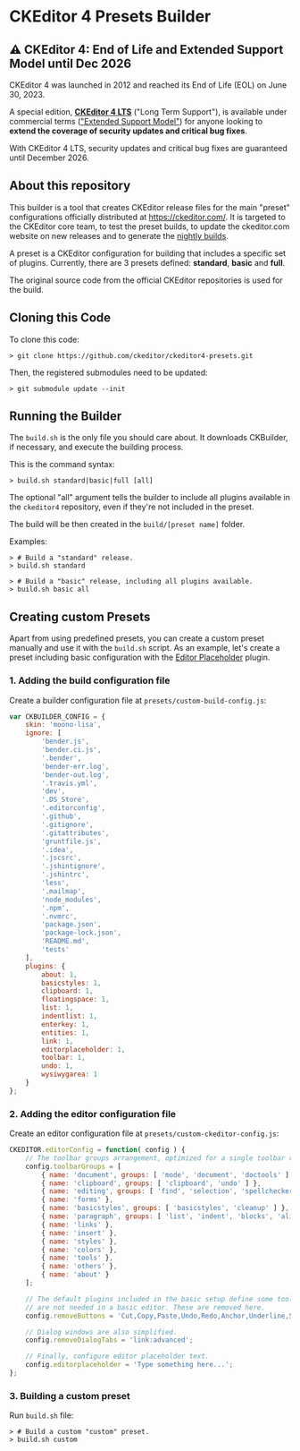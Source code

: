 CKEditor 4 Presets Builder
==========================

## ⚠️ CKEditor 4: End of Life and Extended Support Model until Dec 2026

CKEditor 4 was launched in 2012 and reached its End of Life (EOL) on June 30, 2023.

A special edition, **[CKEditor 4 LTS](https://ckeditor.com/ckeditor-4-support/)** ("Long Term Support"), is available under commercial terms (["Extended Support Model"](https://ckeditor.com/ckeditor-4-support/)) for anyone looking to **extend the coverage of security updates and critical bug fixes**.

With CKEditor 4 LTS, security updates and critical bug fixes are guaranteed until December 2026.

## About this repository

This builder is a tool that creates CKEditor release files for the main "preset" configurations officially distributed at <https://ckeditor.com/>. It is targeted to the CKEditor core team, to test the preset builds, to update the ckeditor.com website on new releases and to generate the [nightly builds](https://nightly.ckeditor.com/).

A preset is a CKEditor configuration for building that includes a specific set of plugins. Currently, there are 3 presets defined: **standard**, **basic** and **full**.

The original source code from the official CKEditor repositories is used for the build.

## Cloning this Code

To clone this code:

	> git clone https://github.com/ckeditor/ckeditor4-presets.git

Then, the registered submodules need to be updated:

	> git submodule update --init

## Running the Builder

The `build.sh` is the only file you should care about. It downloads CKBuilder, if necessary, and execute the building process.

This is the command syntax:

	> build.sh standard|basic|full [all]

The optional "all" argument tells the builder to include all plugins available in the `ckeditor4` repository, even if they're not included in the preset.

The build will be then created in the `build/[preset name]` folder.

Examples:

	> # Build a "standard" release.
	> build.sh standard

	> # Build a "basic" release, including all plugins available.
	> build.sh basic all

## Creating custom Presets

Apart from using predefined presets, you can create a custom preset manually and use it with the `build.sh` script. As an example, let's create a preset including basic configuration with the [Editor Placeholder](https://ckeditor.com/cke4/addon/editorplaceholder) plugin.

### 1. Adding the build configuration file

Create a builder configuration file at `presets/custom-build-config.js`:

```js
var CKBUILDER_CONFIG = {
	skin: 'moono-lisa',
	ignore: [
		'bender.js',
		'bender.ci.js',
		'.bender',
		'bender-err.log',
		'bender-out.log',
		'.travis.yml',
		'dev',
		'.DS_Store',
		'.editorconfig',
		'.github',
		'.gitignore',
		'.gitattributes',
		'gruntfile.js',
		'.idea',
		'.jscsrc',
		'.jshintignore',
		'.jshintrc',
		'less',
		'.mailmap',
		'node_modules',
		'.npm',
		'.nvmrc',
		'package.json',
		'package-lock.json',
		'README.md',
		'tests'
	],
	plugins: {
		about: 1,
		basicstyles: 1,
		clipboard: 1,
		floatingspace: 1,
		list: 1,
		indentlist: 1,
		enterkey: 1,
		entities: 1,
		link: 1,
		editorplaceholder: 1,
		toolbar: 1,
		undo: 1,
		wysiwygarea: 1
	}
};
```

### 2. Adding the editor configuration file

Create an editor configuration file at `presets/custom-ckeditor-config.js`:

```js
CKEDITOR.editorConfig = function( config ) {
	// The toolbar groups arrangement, optimized for a single toolbar row.
	config.toolbarGroups = [
		{ name: 'document', groups: [ 'mode', 'document', 'doctools' ] },
		{ name: 'clipboard', groups: [ 'clipboard', 'undo' ] },
		{ name: 'editing', groups: [ 'find', 'selection', 'spellchecker' ] },
		{ name: 'forms' },
		{ name: 'basicstyles', groups: [ 'basicstyles', 'cleanup' ] },
		{ name: 'paragraph', groups: [ 'list', 'indent', 'blocks', 'align', 'bidi' ] },
		{ name: 'links' },
		{ name: 'insert' },
		{ name: 'styles' },
		{ name: 'colors' },
		{ name: 'tools' },
		{ name: 'others' },
		{ name: 'about' }
	];

	// The default plugins included in the basic setup define some toolbar buttons that
	// are not needed in a basic editor. These are removed here.
	config.removeButtons = 'Cut,Copy,Paste,Undo,Redo,Anchor,Underline,Strike,Subscript,Superscript';

	// Dialog windows are also simplified.
	config.removeDialogTabs = 'link:advanced';

	// Finally, configure editor placeholder text.
	config.editorplaceholder = 'Type something here...';
};
```

### 3. Building a custom preset

Run `build.sh` file:

	> # Build a custom "custom" preset.
	> build.sh custom
